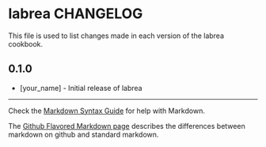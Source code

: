 labrea CHANGELOG
================

This file is used to list changes made in each version of the labrea cookbook.

0.1.0
-----
- [your_name] - Initial release of labrea

- - -
Check the [Markdown Syntax Guide](http://daringfireball.net/projects/markdown/syntax) for help with Markdown.

The [Github Flavored Markdown page](http://github.github.com/github-flavored-markdown/) describes the differences between markdown on github and standard markdown.

